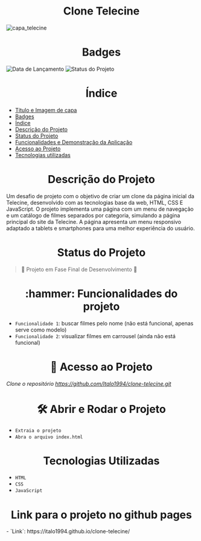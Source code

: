 <h1 align="center">Clone Telecine</h1>

![capa_telecine](https://user-images.githubusercontent.com/26884429/210162277-f7d332d3-f78e-4ea5-8602-5c322df3239d.png)

<h1 align="center">Badges</h1>

![Data de Lançamento](https://img.shields.io/badge/Data%20de%20Lan%C3%A7amento-Julho%2F2021-Blue) ![Status do Projeto](https://img.shields.io/badge/Status%20do%20Projeto-Em%20Desenvolvimento-yellow)



<h1 align="center">Índice</h1>

* [Título e Imagem de capa](#Título-e-Imagem-de-capa)
* [Badges](#badges)
* [Índice](#índice)
* [Descrição do Projeto](#descrição-do-projeto)
* [Status do Projeto](#status-do-projeto)
* [Funcionalidades e Demonstração da Aplicação](#funcionalidades-e-demonstração-da-aplicação)
* [Acesso ao Projeto](#acesso-ao-projeto)
* [Tecnologias utilizadas](#tecnologias-utilizadas)


<h1 align="center">Descrição do Projeto</h1>
<p>
  Um desafio de projeto com o objetivo de criar um clone da página inicial da Telecine, desenvolvido com as tecnologias base da web, HTML, CSS E JavaScript. O projeto implementa uma página com um menu de navegação e um catálogo de filmes separados por categoria, simulando a página principal do site da Telecine. A página apresenta um menu responsivo adaptado a tablets e smartphones para uma melhor experiência do usuário. 
</p>


<h1 align="center">Status do Projeto</h1>

> :construction: Projeto em Fase Final de Desenvolvimento :construction:

<h1 align="center">:hammer: Funcionalidades do projeto</h1>

- `Funcionalidade 1`: buscar filmes pelo nome (não está funcional, apenas serve como modelo)
- `Funcionalidade 2`: visualizar filmes em carrousel (ainda não está funcional)


<h1 align="center"> 📁 Acesso ao Projeto</h1>

*Clone o repositório https://github.com/Italo1994/clone-telecine.git*


<h1 align="center"> 🛠️ Abrir e Rodar o Projeto</h1>

- `Extraia o projeto`
- `Abra o arquivo index.html`

<h1 align="center"> Tecnologias Utilizadas</h1>

- `HTML`
- `CSS`
- `JavaScript`

<h1 align="center">Link para o projeto no github pages</h1>
- `Link`: https://italo1994.github.io/clone-telecine/
